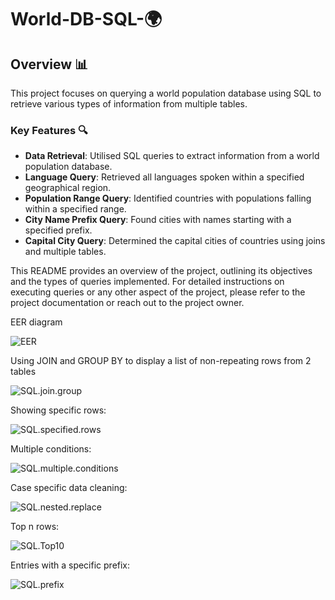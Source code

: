 # World-DB-SQL-🌍

## Overview 📊

This project focuses on querying a world population database using SQL to retrieve various types of information from multiple tables.

### Key Features 🔍

- **Data Retrieval**: Utilised SQL queries to extract information from a world population database.
- **Language Query**: Retrieved all languages spoken within a specified geographical region.
- **Population Range Query**: Identified countries with populations falling within a specified range.
- **City Name Prefix Query**: Found cities with names starting with a specified prefix.
- **Capital City Query**: Determined the capital cities of countries using joins and multiple tables.

This README provides an overview of the project, outlining its objectives and the types of queries implemented. For detailed instructions on executing queries or any other aspect of the project, please refer to the project documentation or reach out to the project owner.


EER diagram

![EER](https://github.com/assudani-deepak/World-DB-SQL-/assets/168087466/8f1be6d6-5afc-46bf-abbc-fe5b22ad8124)


Using JOIN and GROUP BY to display a list of non-repeating rows from 2 tables

![SQL.join.group](https://github.com/assudani-deepak/World-DB-SQL-/assets/168087466/4ab84589-8f8c-4b6b-b4d7-0d5cb8e34ecd)


Showing specific rows:

![SQL.specified.rows](https://github.com/assudani-deepak/World-DB-SQL-/assets/168087466/54241f03-ae3f-4302-a927-87d2c9937977)


Multiple conditions:

![SQL.multiple.conditions](https://github.com/assudani-deepak/World-DB-SQL-/assets/168087466/96ede128-350a-418a-92ea-e4c6840a6ab3)


Case specific data cleaning:

![SQL.nested.replace](https://github.com/assudani-deepak/World-DB-SQL-/assets/168087466/85c1311b-4b7b-4be5-99bb-755cb6788ea2)


Top n rows:

![SQL.Top10](https://github.com/assudani-deepak/World-DB-SQL-/assets/168087466/683c3740-7d54-4ede-b640-e87d51693b36)


Entries with a specific prefix:

![SQL.prefix](https://github.com/assudani-deepak/World-DB-SQL-/assets/168087466/3d8a7e83-3c6c-4ec6-8b83-f41a7426eb70)
